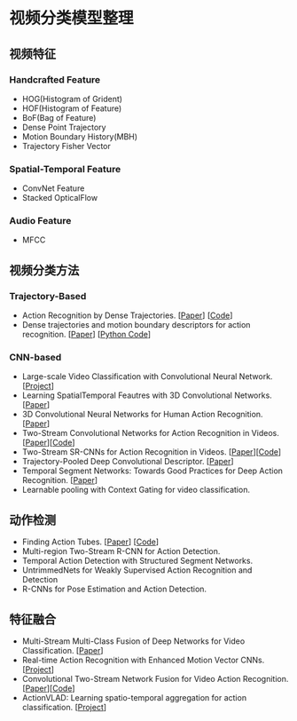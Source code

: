 # 视频分类模型整理

## 视频特征
### Handcrafted Feature
- HOG(Histogram of Grident)
- HOF(Histogram of Feature)
- BoF(Bag of Feature)
- Dense Point Trajectory
- Motion Boundary History(MBH)
- Trajectory Fisher Vector

### Spatial-Temporal Feature
- ConvNet Feature
- Stacked OpticalFlow

### Audio Feature
- MFCC

## 视频分类方法
### Trajectory-Based
- Action Recognition by Dense Trajectories. [[Paper](https://hal.inria.fr/inria-00583818/document)] [[Code](https://lear.inrialpes.fr/people/wang/dense_trajectories)]
- Dense trajectories and motion boundary descriptors for action recognition. [[Paper](https://hal.inria.fr/hal-00725627/document)] [[Python Code](https://github.com/anenbergb/CS221_Project)]
### CNN-based
- Large-scale Video Classification with Convolutional Neural Network. [[Project](http://cs.stanford.edu/people/karpathy/deepvideo/)]
- Learning SpatialTemporal Feautres with 3D Convolutional Networks. [[Paper](https://arxiv.org/abs/1412.0767)]
- 3D Convolutional Neural Networks for Human Action Recognition. [[Paper](https://ai2-s2-pdfs.s3.amazonaws.com/3c86/dfdbdf37060d5adcff6c4d7d453ea5a8b08f.pdf)]
- Two-Stream Convolutional Networks for Action Recognition in Videos. [[Paper](https://arxiv.org/abs/1406.2199)][[Code](https://github.com/yjxiong/caffe)]
- Two-Stream SR-CNNs for Action Recognition in Videos. [[Paper](http://www.bmva.org/bmvc/2016/papers/paper108/paper108.pdf)][[Code](https://github.com/yifita/action.sr_cnn)]
- Trajectory-Pooled Deep Convolutional Descriptor. [[Paper](http://www.cv-foundation.org/openaccess/content_cvpr_2015/papers/Wang_Action_Recognition_With_2015_CVPR_paper.pdf)]
- Temporal Segment Networks: Towards Good Practices for Deep Action Recognition. [[Paper](http://arxiv.org/abs/1608.00859)]
- Learnable pooling with Context Gating for video classification.
## 动作检测
- Finding Action Tubes. [[Paper](https://arxiv.org/abs/1411.6031)] [[Code](https://github.com/gkioxari/ActionTubes)]
- Multi-region Two-Stream R-CNN for Action Detection.
- Temporal Action Detection with Structured Segment Networks.
- UntrimmedNets for Weakly Supervised Action Recognition and Detection
- R-CNNs for Pose Estimation and Action Detection.

## 特征融合
- Multi-Stream Multi-Class Fusion of Deep Networks for Video Classification. [[Paper](http://www.yugangjiang.info/publication/16MM-VideoFusion.pdf)]
- Real-time Action Recognition with Enhanced Motion Vector CNNs.[[Project](http://zbwglory.github.io/MV-CNN/index.html)]
- Convolutional Two-Stream Network Fusion for Video Action Recognition. [[Paper](https://arxiv.org/abs/1604.06573)][[Code](https://github.com/feichtenhofer/twostreamfusion)]
- ActionVLAD: Learning spatio-temporal aggregation for action classification. [[Project](http://rohitgirdhar.github.io/ActionVLAD)]

